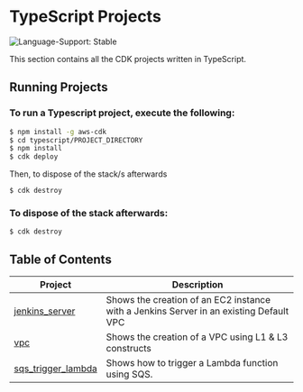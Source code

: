 # TypeScript Projects

![Language-Support: Stable](https://img.shields.io/badge/language--support-stable-success.svg?style=for-the-badge)

This section contains all the CDK projects written in TypeScript.

## Running Projects

### To run a Typescript project, execute the following:

```sh
$ npm install -g aws-cdk
$ cd typescript/PROJECT_DIRECTORY
$ npm install
$ cdk deploy
```

Then, to dispose of the stack/s afterwards

```
$ cdk destroy
```

### To dispose of the stack afterwards:

```
$ cdk destroy
```

## Table of Contents

| Project | Description |
|---------|-------------|
| [jenkins_server](https://github.com/sirbmatthews/aws-cdk/tree/main/typescript/jenkins_server) | Shows the creation of an EC2 instance with a Jenkins Server in an existing Default VPC |
| [vpc](https://github.com/sirbmatthews/aws-cdk/tree/main/typescript/vpc) | Shows the creation of a VPC using L1 & L3 constructs |
| [sqs_trigger_lambda](https://github.com/sirbmatthews/aws-cdk/tree/main/typescript/sqs_trigger_lambda) | Shows how to trigger a Lambda function using SQS. |